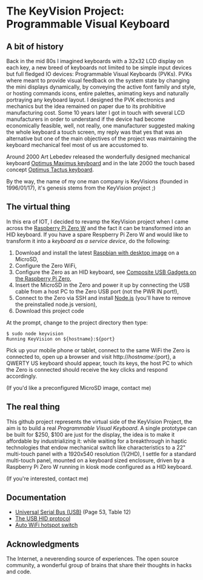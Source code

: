 # The KeyVision Project: Programmable Visual Keyboard

## A bit of history
Back in the mid 80s I imagined keyboards with a 32x32 LCD display on each key, a new breed of keyboards not limited to be simple input devices but full fledged IO devices: Programmable Visual Keyboards (PVKs). PVKs where meant to provide visual feedback on the system state by changing the mini displays dynamically, by conveying the active font family and style, or hosting commands icons, entire palettes, animating keys and naturally portraying any keyboard layout. I designed the PVK electronics and mechanics but the idea remained on paper due to its prohibitive manufacturing cost. Some 10 years later I got in touch with several LCD manufacturers in order to understand if the device had become economically feasible, well, not really, one manufacturer suggested making the whole keyboard a touch screen, my reply was that yes that was an alternative but one of the main objectives of the project was maintaining the keyboard mechanical feel most of us are accustomed to.

Around 2000 Art Lebedev released the wonderfully designed mechanical keyboard [Optimus Maximus keyboard](https://www.artlebedev.com/optimus/maximus/) and in the late 2000 the touch based concept [Optimus Tactus keyboard](https://www.artlebedev.com/optimus/tactus/).

By the way, the name of my one man company is KeyVisions (founded in 1996/01/17), it's genesis stems from the KeyVision project ;)

## The virtual thing
In this era of IOT, I decided to revamp the KeyVision project when I came across the [Raspberry Pi Zero W](https://www.raspberrypi.org/products/raspberry-pi-zero-w/) and the fact it can be transformed into an HID keyboard. If you have a spare Respberry Pi Zero W and would like to transform it into a *keyboard as a service device*, do the following:

1. Download and install the latest [Raspbian with desktop image](https://www.raspberrypi.org/downloads/raspbian/) on a MicroSD,
2. Configure the Zero WiFi, 
3. Configure the Zero as an HID keyboard, see  [Composite USB Gadgets on the Raspberry Pi Zero](http://isticktoit.net/?p=1383),
4. Insert the MicroSD in the Zero and power it up by connecting the USB cable from a host PC to the Zero USB port (not the PWR IN port!),
5. Connect to the Zero via SSH and install [Node.js](https://nodejs.org/en/download/) (you'll have to remove the preinstalled node.js version),
6. Download this project code

At the prompt, change to the project directory then type:

```
$ sudo node keyvision
Running KeyVision on ${hostname}:${port}
```

Pick up your mobile phone or tablet, connect to the same WiFi the Zero is connected to, open up a browser and visit http://${hostname}:${port}, a QWERTY US keyboard should appear, touch its keys, the host PC to which the Zero is connected should receive the key clicks and respond accordingly.

(If you'd like a preconfigured MicroSD image, contact me)

## The real thing
This github project represents the virtual side of the KeyVision Project, the aim is to build a real *Programmable Visual Keyboard*. A single prototype can be built for $250, $100 are just for the display, the idea is to make it affordable by industrializing it: while waiting for a breakthrough in haptic technologies that endow mechanical switch like characteristics to a 22" multi-touch panel with a 1920x540 resolution (1/2HD), I settle for a standard multi-touch panel, mounted on a keyboard sized enclosure, driven by a Raspberry Pi Zero W running in kiosk mode configured as a HID keyboard.

(If you're interested, contact me)

## Documentation
- [Universal Serial Bus (USB)](http://www.usb.org/developers/hidpage/Hut1_12v2.pdf) (Page 53, Table 12)
- [The USB HID protocol](https://docs.mbed.com/docs/ble-hid/en/latest/api/md_doc_HID.html)
- [Auto WiFi hotspot switch](http://www.raspberryconnect.com/network/item/331-raspberry-pi-auto-wifi-hotspot-switch-no-internet-routing)

## Acknowledgments
The Internet, a neverending source of experiences. The open source community, a wonderful group of brains that share their thoughts in hacks and code.
